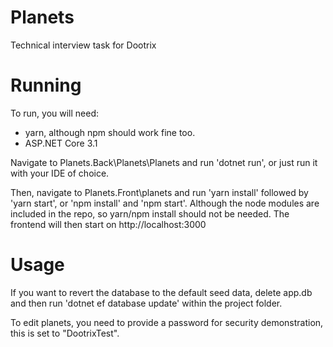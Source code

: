 # Planets
Technical interview task for Dootrix

# Running
To run, you will need:
- yarn, although npm should work fine too.
- ASP.NET Core 3.1

Navigate to Planets.Back\Planets\Planets and run 'dotnet run', or just run it with your IDE of choice.

Then, navigate to Planets.Front\planets and run 'yarn install' followed by 'yarn start', or 'npm install' and 'npm start'. Although the node modules are included in the repo, so yarn/npm install should not be needed. The frontend will then start on http://localhost:3000

# Usage
If you want to revert the database to the default seed data, delete app.db and then run 'dotnet ef database update' within the project folder.

To edit planets, you need to provide a password for security demonstration, this is set to "DootrixTest".
